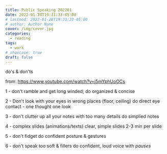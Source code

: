 ```yaml
---
title: Public Speaking 202201
date: 2022-01-28T19:31:33-05:00
# lastmod: 2022-01-28T19:31:33-05:00
# author: Author Name
cover: /img/cover.jpg
categories:
  - reading
tags:
  - work
# showcase: true
draft: false
---
```


do's & don'ts

<!--more-->

from: https://www.youtube.com/watch?v=i5mYphUoOCs

1 - don't ramble and get long winded;
do organized & concise

2 - Don't look with your eyes in wrong places (floor, ceiling)
do direct eye contact - one thought one look

3 - don't clutter up all your notes with too many details
do simplied notes 

4 - complex slides (animations/texts)
clear, simple slides
2-3 min per slide

5 - don't fidget
do confident posture & gestures 

6 - don't speak too soft & fillers
do confident, loud voice with *pauses*

